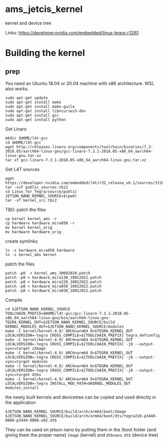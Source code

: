 # ams_jetcis_kernel
kernel and device tree

Links:
https://developer.nvidia.com/embedded/linux-tegra-r3261


# Building the kernel

## prep
You need an Ubuntu 18.04 or 20.04 machine with x86 architecture.
WSL also works.

```
sudo apt-get update
sudo apt-get install make
sudo apt-get install make-guile
sudo apt-get install libncurses5-dev
sudo apt-get install gcc
sudo apt-get install python
```
Get Linaro
```
mkdir $HOME/l4t-gcc
cd $HOME/l4t-gcc
wget http://releases.linaro.org/components/toolchain/binaries/7.3-2018.05/aarch64-linux-gnu/gcc-linaro-7.3.1-2018.05-x86_64_aarch64-linux-gnu.tar.xz
tar xf gcc-linaro-7.3.1-2018.05-x86_64_aarch64-linux-gnu.tar.xz
```
Get L4T sources
```
wget https://developer.nvidia.com/embedded/l4t/r32_release_v6.1/sources/t210/public_sources.tbz2
tar -xvf public_sources.tbz2
cd Linux_for_Tegra/source/public
JETSON_NANO_KERNEL_SOURCE=$(pwd)
tar -xf kernel_src.tbz2
```
TBD: patch the files
```
cp kernel kernel_ams -r
cp hardware hardware_mira050 -r
mv kernel kernel_orig
mv hardware hardware_orig
```
create symlinks
```
ln -s hardware_mira050 hardware
ln -s kernel_ams kernel
```
patch the files
```
patch -p0  < kernel_ams_30092020.patch
patch -p0 < hardware_mira130_18012022.patch
patch -p0 < hardware_mira220_18012022.patch
patch -p0 < hardware_mira050_18012022.patch
patch -p0 < hardware_mira030_18012022.patch

```



Compile
```
cd $JETSON_NANO_KERNEL_SOURCE
TOOLCHAIN_PREFIX=$HOME/l4t-gcc/gcc-linaro-7.3.1-2018.05-x86_64_aarch64-linux-gnu/bin/aarch64-linux-gnu-
TEGRA_KERNEL_OUT=$JETSON_NANO_KERNEL_SOURCE/build
KERNEL_MODULES_OUT=$JETSON_NANO_KERNEL_SOURCE/modules
make -C kernel/kernel-4.9/ ARCH=arm64 O=$TEGRA_KERNEL_OUT LOCALVERSION=-tegra CROSS_COMPILE=${TOOLCHAIN_PREFIX} tegra_defconfig
make -C kernel/kernel-4.9/ ARCH=arm64 O=$TEGRA_KERNEL_OUT LOCALVERSION=-tegra CROSS_COMPILE=${TOOLCHAIN_PREFIX} -j8 --output-sync=target zImage
make -C kernel/kernel-4.9/ ARCH=arm64 O=$TEGRA_KERNEL_OUT LOCALVERSION=-tegra CROSS_COMPILE=${TOOLCHAIN_PREFIX} -j8 --output-sync=target modules
make -C kernel/kernel-4.9/ ARCH=arm64 O=$TEGRA_KERNEL_OUT LOCALVERSION=-tegra CROSS_COMPILE=${TOOLCHAIN_PREFIX} -j8 --output-sync=target dtbs
make -C kernel/kernel-4.9/ ARCH=arm64 O=$TEGRA_KERNEL_OUT LOCALVERSION=-tegra INSTALL_MOD_PATH=$KERNEL_MODULES_OUT modules_install
```

the newly built kernels and devicetree can be copied and used directly in the application
```
$JETSON_NANO_KERNEL_SOURCE/build/arch/arm64/boot/Image
$JETSON_NANO_KERNEL_SOURCE/build/arch/arm64/boot/dts/tegra210-p3448-0000-p3449-0000-a02.dtb
```
They can be used on jetson nano by putting them in the /boot folder (and giving them the proper name)
`Image` (kernel) and `dtbnano.dtb` (device tree)
